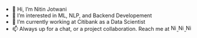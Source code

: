 - 👋 Hi, I’m Nitin Jotwani
- 👀 I’m interested in ML, NLP, and Backend Developement
- 🌱 I’m currently working at Citibank as a Data Scientist
- 📫 Always up for a chat, or a project collaboration. Reach me at <a href="www.linkedin.com/in/nitinjotwani/">
    <img align="bottom" alt="Nitin Jotwani | LinkedIn" 
         width="16px" 
         src="https://github.com/TheDudeThatCode/TheDudeThatCode/blob/master/Assets/Linkedin.svg" />
</a> <a href="https://twitter.com/jotwani_nitin">
    <img alt="Nitin Jotwani | Twitter" 
         width="16px" src="https://github.com/TheDudeThatCode/TheDudeThatCode/blob/master/Assets/Twitter.svg" />
</a> <a href="mailto:nitinjotwani154@gmail.com">
    <img alt="Nitin Jotwani | GMail" 
         width="16px" src="https://github.com/TheDudeThatCode/TheDudeThatCode/blob/master/Assets/Gmail.svg" />
</a> 
